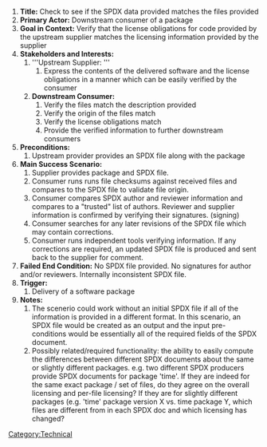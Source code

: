 1.  **Title:** Check to see if the SPDX data provided matches the files
    provided
2.  **Primary Actor:** Downstream consumer of a package
3.  **Goal in Context:** Verify that the license obligations for code
    provided by the upstream supplier matches the licensing information
    provided by the supplier
4.  **Stakeholders and Interests:**
    1.  '''Upstream Supplier: '''
        1.  Express the contents of the delivered software and the
            license obligations in a manner which can be easily verified
            by the consumer
    2.  **Downstream Consumer:**
        1.  Verify the files match the description provided
        2.  Verify the origin of the files match
        3.  Verify the license obligations match
        4.  Provide the verified information to further downstream
            consumers
5.  **Preconditions:**
    1.  Upstream provider provides an SPDX file along with the package
6.  **Main Success Scenario:**
    1.  Supplier provides package and SPDX file.
    2.  Consumer runs runs file checksums against received files and
        compares to the SPDX file to validate file origin.
    3.  Consumer compares SPDX author and reviewer information and
        compares to a "trusted" list of authors. Reviewer and supplier
        information is confirmed by verifying their signatures.
        (signing)
    4.  Consumer searches for any later revisions of the SPDX file which
        may contain corrections.
    5.  Consumer runs independent tools verifying information. If any
        corrections are required, an updated SPDX file is produced and
        sent back to the supplier for comment.
7.  **Failed End Condition:** No SPDX file provided. No signatures for
    author and/or reviewers. Internally inconsistent SPDX file.
8.  **Trigger:**
    1.  Delivery of a software package
9.  **Notes:**
    1.  The scenerio could work without an initial SPDX file if all of
        the information is provided in a different format. In this
        scenario, an SPDX file would be created as an output and the
        input pre-conditions would be essentially all of the required
        fields of the SPDX document.
    2.  Possibly related/required functionality: the ability to easily
        compute the differences between different SPDX documents about
        the same or slightly different packages. e.g. two different SPDX
        producers provide SPDX documents for package 'time'. If they are
        indeed for the same exact package / set of files, do they agree
        on the overall licensing and per-file licensing? If they are for
        slightly different packages (e.g. 'time' package version X vs.
        time package Y, which files are different from in each SPDX doc
        and which licensing has changed?

[Category:Technical](Category:Technical "wikilink")
